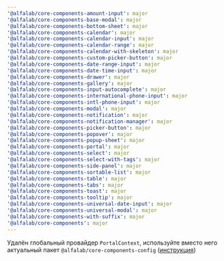 ```yaml
---
'@alfalab/core-components-amount-input': major
'@alfalab/core-components-base-modal': major
'@alfalab/core-components-bottom-sheet': major
'@alfalab/core-components-calendar': major
'@alfalab/core-components-calendar-input': major
'@alfalab/core-components-calendar-range': major
'@alfalab/core-components-calendar-with-skeleton': major
'@alfalab/core-components-custom-picker-button': major
'@alfalab/core-components-date-range-input': major
'@alfalab/core-components-date-time-input': major
'@alfalab/core-components-drawer': major
'@alfalab/core-components-gallery': major
'@alfalab/core-components-input-autocomplete': major
'@alfalab/core-components-international-phone-input': major
'@alfalab/core-components-intl-phone-input': major
'@alfalab/core-components-modal': major
'@alfalab/core-components-notification': major
'@alfalab/core-components-notification-manager': major
'@alfalab/core-components-picker-button': major
'@alfalab/core-components-popover': major
'@alfalab/core-components-popup-sheet': major
'@alfalab/core-components-portal': major
'@alfalab/core-components-select': major
'@alfalab/core-components-select-with-tags': major
'@alfalab/core-components-side-panel': major
'@alfalab/core-components-sortable-list': major
'@alfalab/core-components-table': major
'@alfalab/core-components-tabs': major
'@alfalab/core-components-toast': major
'@alfalab/core-components-tooltip': major
'@alfalab/core-components-universal-date-input': major
'@alfalab/core-components-universal-modal': major
'@alfalab/core-components-with-suffix': major
'@alfalab/core-components': major
---
```


Удалён глобальный провайдер `PortalContext`, используйте вместо него актуальный пакет `@alfalab/core-components-config` ([инструкция](?path=/docs/portal--docs))
